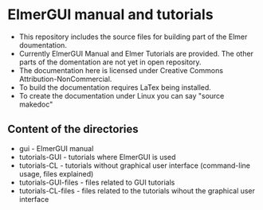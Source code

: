 ElmerGUI manual and tutorials
=============================
* This repository includes the source files for building
  part of the Elmer doumentation.
* Currently ElmerGUI Manual and Elmer Tutorials are provided.
  The other parts of the domentation are not yet in open repository.
* The documentation here is licensed under Creative Commons
  Attribution-NonCommercial.
* To build the documentation requires LaTex being installed. 
* To create the documentation under Linux you can say "source makedoc"

Content of the directories
--------------------------
* gui - ElmerGUI manual
* tutorials-GUI - tutorials where ElmerGUI is used
* tutorials-CL - tutorials without graphical user interface (command-line usage, files explained)
* tutorials-GUI-files - files related to GUI tutorials
* tutorials-CL-files - files related to the tutorials wihout the graphical user interface 